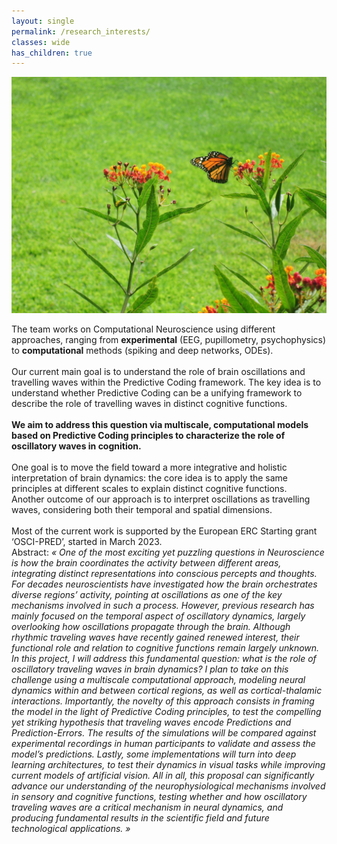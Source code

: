 ```yaml
---
layout: single
permalink: /research_interests/
classes: wide
has_children: true 
---
```


<img src="/assets/images/research.jpg" alt="looking up"> 

The team works on Computational Neuroscience using different approaches, ranging from **experimental** (EEG, pupillometry, psychophysics) to **computational** methods (spiking and deep networks, ODEs). <br> 
<br> 
Our current main goal is to understand the role of brain oscillations and travelling waves within the Predictive Coding framework. The key idea is to understand whether Predictive Coding can be a unifying framework to describe the role of travelling waves in distinct cognitive functions. <br> 
<br> **We aim to address this question via multiscale, computational models based on Predictive Coding principles to characterize the role of oscillatory waves in cognition.** <br> 
<br> 
One goal is to move the field toward a more integrative and holistic interpretation of brain dynamics: the core idea is to apply the same principles at different scales to explain distinct cognitive functions. <br> Another outcome of our approach is to interpret oscillations as travelling waves, considering both their temporal and spatial dimensions.<br> 
<br> 
Most of the current work is supported by the European ERC Starting grant ‘OSCI-PRED’, started in March 2023. <br> 
Abstract:
 <em>« One of the most exciting yet puzzling questions in Neuroscience is how the brain coordinates the activity between different areas, integrating distinct representations into conscious percepts and thoughts. For decades neuroscientists have investigated how the brain orchestrates diverse regions’ activity, pointing at oscillations as one of the key mechanisms involved in such a process. However, previous research has mainly focused on the temporal aspect of oscillatory dynamics, largely overlooking how oscillations propagate through the brain. Although rhythmic traveling waves have recently gained renewed interest, their functional role and relation to cognitive functions remain largely unknown. In this project, I will address this fundamental question: what is the role of oscillatory traveling waves in brain dynamics? I plan to take on this challenge using a multiscale computational approach, modeling neural dynamics within and between cortical regions, as well as cortical-thalamic interactions. Importantly, the novelty of this approach consists in framing the model in the light of Predictive Coding principles, to test the compelling yet striking hypothesis that traveling waves encode Predictions and Prediction-Errors. The results of the simulations will be compared against experimental recordings in human participants to validate and assess the model’s predictions. Lastly, some implementations will turn into deep learning architectures, to test their dynamics in visual tasks while improving current models of artificial vision. All in all, this proposal can significantly advance our understanding of the neurophysiological mechanisms involved in sensory and cognitive functions, testing whether and how oscillatory traveling waves are a critical mechanism in neural dynamics, and producing fundamental results in the scientific field and future technological applications. »<em>
